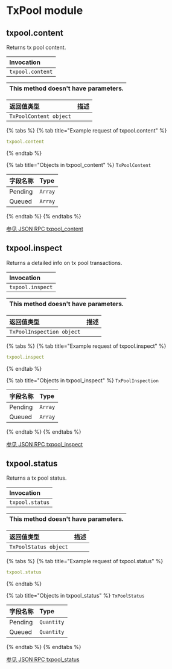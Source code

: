 # TxPool module

## txpool.content

Returns tx pool content.

| Invocation |
| :--- |
| `txpool.content` |

| This method doesn't have parameters. |
| :--- |


| 返回值类型 | 描述 |
| :--- | :--- |
| `TxPoolContent object` |  |

{% tabs %}
{% tab title="Example request of txpool.content" %}
```yaml
txpool.content
```
{% endtab %}

{% tab title="Objects in txpool\_content" %}
`TxPoolContent`

| 字段名称 | Type |
| :--- | :--- |
| Pending | `Array` |
| Queued | `Array` |
{% endtab %}
{% endtabs %}

[参见 JSON RPC txpool\_content](https://docs.nethermind.io/nethermind/ethereum-client/json-rpc/txpool#txpool_content)

## txpool.inspect

Returns a detailed info on tx pool transactions.

| Invocation |
| :--- |
| `txpool.inspect` |

| This method doesn't have parameters. |
| :--- |


| 返回值类型 | 描述 |
| :--- | :--- |
| `TxPoolInspection object` |  |

{% tabs %}
{% tab title="Example request of txpool.inspect" %}
```yaml
txpool.inspect
```
{% endtab %}

{% tab title="Objects in txpool\_inspect" %}
`TxPoolInspection`

| 字段名称 | Type |
| :--- | :--- |
| Pending | `Array` |
| Queued | `Array` |
{% endtab %}
{% endtabs %}

[参见 JSON RPC txpool\_inspect](https://docs.nethermind.io/nethermind/ethereum-client/json-rpc/txpool#txpool_inspect)

## txpool.status

Returns a tx pool status.

| Invocation |
| :--- |
| `txpool.status` |

| This method doesn't have parameters. |
| :--- |


| 返回值类型 | 描述 |
| :--- | :--- |
| `TxPoolStatus object` |  |

{% tabs %}
{% tab title="Example request of txpool.status" %}
```yaml
txpool.status
```
{% endtab %}

{% tab title="Objects in txpool\_status" %}
`TxPoolStatus`

| 字段名称 | Type |
| :--- | :--- |
| Pending | `Quantity` |
| Queued | `Quantity` |
{% endtab %}
{% endtabs %}

[参见 JSON RPC txpool\_status](https://docs.nethermind.io/nethermind/ethereum-client/json-rpc/txpool#txpool_status)

